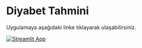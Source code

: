 # Diyabet Tahmini

Uygulamaya aşağıdaki linke tıklayarak ulaşabilirsiniz.

[![Streamlit App](https://static.streamlit.io/badges/streamlit_badge_black_white.svg)](https://share.streamlit.io/mtbagatur/mlapp/main/mlapp.py)

